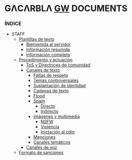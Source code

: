 # GΛCΛRBLΛ [GW](https://discord.gg/gatitos) DOCUMENTS
### ÍNDICE
- STAFF
  - [Plantillas de texto](https://github.com/gacarbla/documents/blob/main/Plantillas/README.md)
    - [Bienvenida al servidor](https://github.com/gacarbla/documents/tree/main/Plantillas#bienvenida-al-servidor)
    - [Información resumida](https://github.com/gacarbla/documents/tree/main/Plantillas#informaci%C3%B3n-resumida)
    - [Información completa](https://github.com/gacarbla/documents/tree/main/Plantillas#informaci%C3%B3n-completa)
  - [Procedimiento y actuación](https://github.com/gacarbla/documents/blob/main/Actuaci%C3%B3n/README.md)
    - [ToS y Directrices de comunidad](https://github.com/gacarbla/documents/blob/main/Actuaci%C3%B3n/ToS&CD/README.md)
    - [Canales de texto](https://github.com/gacarbla/documents/blob/main/Actuaci%C3%B3n/TextCH/README.md)
      - [Faltas de respeto]()
      - [Temas controversiales]()
      - [Suplantación de identidad]()
      - [Cadenas de texto]()
      - [Flood]()
      - [Spam]()
        - [Directo]()
        - [Indirecto]()
      - [Imágenes y multimedia]()
        - [NSFW]()
        - [Violencia]()
        - [Inictación al odio]()
      - [Menciones]()
      - [Canales temáticos]()
    - [Canales de voz](https://github.com/gacarbla/documents/blob/main/Actuaci%C3%B3n/VoiceCH/README.md)
  - [Formato de sanciones](https://github.com/gacarbla/documents/blob/main/Sanciones/README.md)
